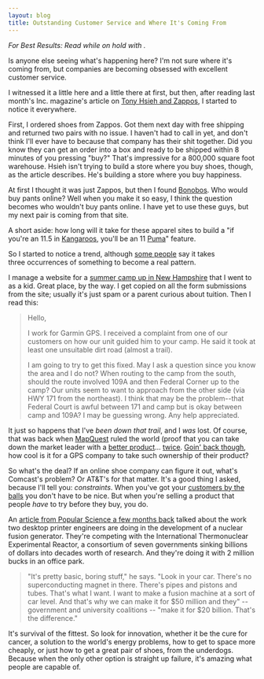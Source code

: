```yaml
---
layout: blog
title: Outstanding Customer Service and Where It's Coming From
---
```

_For Best Results: Read while on hold with <insert favorite ISP here>._

Is anyone else seeing what's happening here? I'm not sure where it's coming from, but companies are becoming obsessed with excellent customer service.

I witnessed it a little here and a little there at first, but then, after reading last month's Inc. magazine's article on [Tony Hsieh and Zappos](http://www.inc.com/ss/how-to-make-customers-love-you), I started to notice it everywhere.

First, I ordered shoes from Zappos. Got them next day with free shipping and returned two pairs with no issue. I haven't had to call in yet, and don't think I'll ever have to because that company has their shit together. Did you know they can get an order into a box and ready to be shipped within 8 minutes of you pressing &quot;buy?&quot; That's impressive for a 800,000 square foot warehouse. Hsieh isn't trying to build a store where you buy shoes, though, as the article describes. He's building a store where you buy happiness.

At first I thought it was just Zappos, but then I found [Bonobos](http://www.bonobos.com/). Who would buy pants online? Well when you make it so easy, I think the question becomes who wouldn't buy pants online. I have yet to use these guys, but my next pair is coming from that site.

A short aside: how long will it take for these apparel sites to build a "if you're an 11.5 in [Kangaroos](http://www.zappos.com/product/7400255), you'll be an 11 [Puma](http://www.zappos.com/product/7384367/color/173925)" feature.

So I started to notice a trend, although [some people](http://twitter.com/singfoom) say it takes three occurrences of something to become a real pattern.

I manage a website for a [summer camp up in New Hampshire](http://www.wlcamp.org) that I went to as a kid. Great place, by the way. I get copied on all the form submissions from the site; usually it's just spam or a parent curious about tuition. Then I read this:

> Hello,
> 
> I work for Garmin GPS. I received a complaint from one of our customers on how our unit guided him to your camp. He said it took at least one unsuitable dirt road (almost a trail).
> 
> I am going to try to get this fixed. May I ask a question since you know the area and I do not? When routing to the camp from the south, should the route involved 109A and then Federal Corner up to the camp? Our units seem to want to approach from the other side (via HWY 171 from the northeast). I think that may be the problem--that Federal Court is awful between 171 and camp but is okay between camp and 109A? I may be guessing wrong. Any help appreciated.


It just so happens that I've _been down that trail_, and I _was_ lost. Of course, that was back when [MapQuest](http://www.mapquest.com/) ruled the world (proof that you can take down the market leader with a [better product](http://maps.google.com)... [twice](http://gmail.com). [Goin' back though](http://www.gastevich.com/), how cool is it for a GPS company to take such ownership of their product?

So what's the deal? If an online shoe company can figure it out, what's Comcast's problem? Or AT&T's for that matter. It's a good thing I asked, because I'll tell you: *constraints*. When you've got your [customers by the balls](http://www.crunchgear.com/2009/06/08/want-an-iphone-3g-s-already-have-an-iphone-3g-be-prepared-to-pay-700-to-upgrade/ "Why AT&T Stinks") you don't have to be nice. But when you're selling a product that people _have_ to try before they buy, you do.

An [article from Popular Science a few months back](http://www.popsci.com/scitech/article/2008-12/machine-might-save-world) talked about the work two desktop printer engineers are doing in the development of a nuclear fusion generator. They're competing with the International Thermonuclear Experimental Reactor, a consortium of seven governments sinking billions of dollars into decades worth of research. And they're doing it with 2 million bucks in an office park.

> "It's pretty basic, boring stuff," he says. "Look in your car. There's no superconducting magnet in there. There's pipes and pistons and tubes. That's what I want. I want to make a fusion machine at a sort of car level. And that's why we can make it for $50 million and they" -- government and university coalitions -- "make it for $20 billion. That's the difference."

It's survival of the fittest. So look for innovation, whether it be the cure for cancer, a solution to the world's energy problems, how to get to space more cheaply, or just how to get a great pair of shoes, from the underdogs. Because when the only other option is straight up failure, it's amazing what people are capable of.
